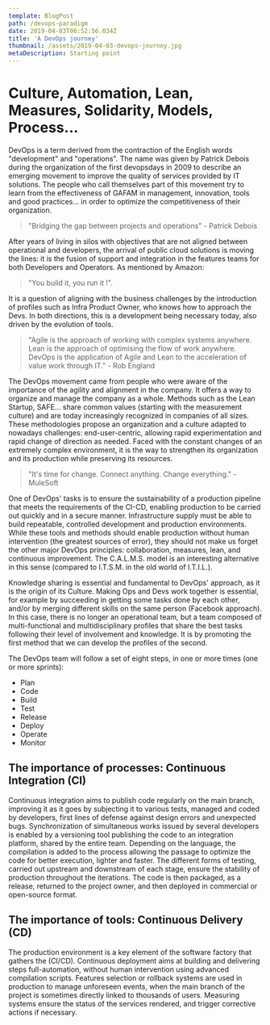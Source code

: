 ```yaml
---
template: BlogPost
path: /devops-paradigm
date: 2019-04-03T06:52:56.034Z
title: 'A DevOps journey'
thumbnail: /assets/2019-04-03-devops-journey.jpg
metaDescription: Starting point
---
```


# Culture, Automation, Lean, Measures, Solidarity, Models, Process...

DevOps is a term derived from the contraction of the English words "development" and "operations". The name was given by Patrick Debois during the organization of the first devopsdays in 2009 to describe an emerging movement to improve the quality of services provided by IT solutions. The people who call themselves part of this movement try to learn from the effectiveness of GAFAM in management, innovation, tools and good practices... in order to optimize the competitiveness of their organization.

> "Bridging the gap between projects and operations" - Patrick Debois

After years of living in silos with objectives that are not aligned between operational and developers, the arrival of public cloud solutions is moving the lines: it is the fusion of support and integration in the features teams for both Developers and Operators. As mentioned by Amazon:

> "You build it, you run it !". 

It is a question of aligning with the business challenges by the introduction of profiles such as Infra Product Owner, who knows how to approach the Devs. In both directions, this is a development being necessary today, also driven by the evolution of tools.

> "Agile is the approach of working with complex systems anywhere. Lean is the approach of optimising the flow of work anywhere. DevOps is the application of Agile and Lean to the acceleration of value work through IT." - Rob England

The DevOps movement came from people who were aware of the importance of the agility and alignment in the company. It offers a way to organize and manage the company as a whole. Methods such as the Lean Startup, SAFE... share common values (starting with the measurement culture) and are today increasingly recognized in companies of all sizes. These methodologies propose an organization and a culture adapted to nowadays challenges: end-user-centric, allowing rapid experimentation and rapid change of direction as needed. Faced with the constant changes of an extremely complex environment, it is the way to strengthen its organization and its production while preserving its resources.

> "It's time for change. Connect anything. Change everything." - MuleSoft 

One of DevOps' tasks is to ensure the sustainability of a production pipeline that meets the requirements of the CI-CD, enabling production to be carried out quickly and in a secure manner. Infrastructure supply must be able to build repeatable, controlled development and production environments. While these tools and methods should enable production without human intervention (the greatest sources of error), they should not make us forget the other major DevOps principles: collaboration, measures, lean, and continuous improvement. The C.A.L.M.S. model is an interesting alternative in this sense (compared to I.T.S.M. in the old world of I.T.I.L.).

Knowledge sharing is essential and fundamental to DevOps' approach, as it is the origin of its Culture. Making Ops and Devs work together is essential, for example by succeeding in getting some tasks done by each other, and/or by merging different skills on the same person (Facebook approach). In this case, there is no longer an operational team, but a team composed of multi-functional and multidisciplinary profiles that share the best tasks following their level of involvement and knowledge. It is by promoting the first method that we can develop the profiles of the second.

The DevOps team will follow a set of eight steps, in one or more times (one or more sprints):

* Plan
* Code
* Build
* Test
* Release
* Deploy
* Operate
* Monitor

## The importance of processes: Continuous Integration (CI)

Continuous integration aims to publish code regularly on the main branch, improving it as it goes by subjecting it to various tests, managed and coded by developers, first lines of defense against design errors and unexpected bugs. Synchronization of simultaneous works issued by several developers is enabled by a versioning tool publishing the code to an integration platform, shared by the entire team. Depending on the language, the compilation is added to the process allowing the passage to optimize the code for better execution, lighter and faster. The different forms of testing, carried out upstream and downstream of each stage, ensure the stability of production throughout the iterations. The code is then packaged, as a release, returned to the project owner, and then deployed in commercial or open-source format.

## The importance of tools: Continuous Delivery (CD)

The production environment is a key element of the software factory that gathers the (CI/CD). Continuous deployment aims at building and delivering steps full-automation, without human intervention using advanced compilation scripts. Features selection or rollback systems are used in production to manage unforeseen events, when the main branch of the project is sometimes directly linked to thousands of users. Measuring systems ensure the status of the services rendered, and trigger corrective actions if necessary.
